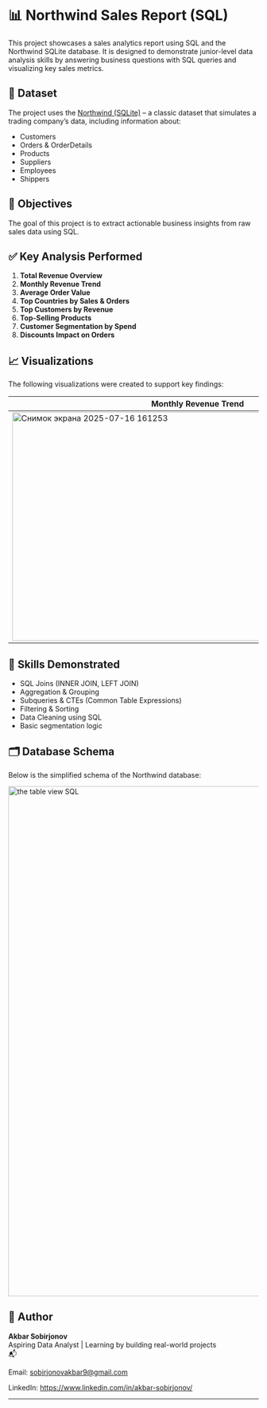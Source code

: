 # 📊 Northwind Sales Report (SQL)

This project showcases a sales analytics report using SQL and the Northwind SQLite database. It is designed to demonstrate junior-level data analysis skills by answering business questions with SQL queries and visualizing key sales metrics.

## 📁 Dataset

The project uses the [Northwind (SQLite)](https://github.com/chineseballer06/Statistical-Analysis-of-Northwind-Database/blob/master/Northwind_small.sqlite) – a classic dataset that simulates a trading company’s data, including information about:
- Customers
- Orders & OrderDetails
- Products
- Suppliers
- Employees
- Shippers

## 📌 Objectives

The goal of this project is to extract actionable business insights from raw sales data using SQL.

## ✅ Key Analysis Performed

1. **Total Revenue Overview**
2. **Monthly Revenue Trend**
3. **Average Order Value**
4. **Top Countries by Sales & Orders**
5. **Top Customers by Revenue**
6. **Top-Selling Products**
7. **Customer Segmentation by Spend**
8. **Discounts Impact on Orders**

## 📈 Visualizations

The following visualizations were created to support key findings:

| Monthly Revenue Trend | Top Countries by Revenue |
|------------------------|--------------------------|
|  <img width="746" height="459" alt="Снимок экрана 2025-07-16 161253" src="https://github.com/user-attachments/assets/35505790-db74-4d85-b8d2-3d618bcb58d0" />| <img width="599" height="355" alt="Снимок экрана 2025-07-16 222321" src="https://github.com/user-attachments/assets/13203964-782b-4e26-8ba1-8f59f930adb3" />|

## 🧠 Skills Demonstrated

- SQL Joins (INNER JOIN, LEFT JOIN)
- Aggregation & Grouping
- Subqueries & CTEs (Common Table Expressions)
- Filtering & Sorting
- Data Cleaning using SQL
- Basic segmentation logic

## 🗂️ Database Schema

Below is the simplified schema of the Northwind database:

<img width="1536" height="1024" alt="the table view SQL" src="https://github.com/user-attachments/assets/f669dde4-b869-4411-b3c6-e6bced4f7858" />


## 💼 Author

**Akbar Sobirjonov**  
Aspiring Data Analyst | Learning by building real-world projects  
📬 

Email: sobirjonovakbar9@gmail.com

LinkedIn: https://www.linkedin.com/in/akbar-sobirjonov/

---



